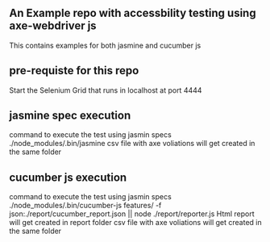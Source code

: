 ## An Example repo with accessbility testing using axe-webdriver js

This contains examples for both jasmine and cucumber js

## pre-requiste for this repo
Start the Selenium Grid that runs in localhost at port 4444

## jasmine spec execution
command to execute the test using jasmin specs
./node_modules/.bin/jasmine
csv file with axe voliations will get created in the same folder

## cucumber js execution
command to execute the test using jasmin specs
./node_modules/.bin/cucumber-js features/ -f json:./report/cucumber_report.json || node ./report/reporter.js
Html report will get created in report folder
csv file with axe voliations will get created in the same folder




